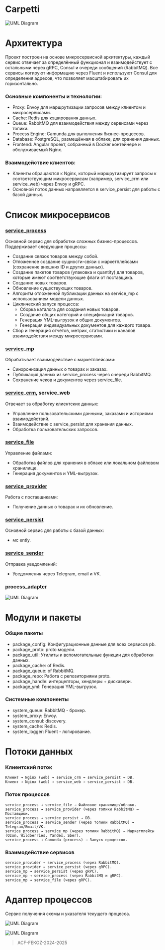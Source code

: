# Carpetti
![UML Diagram](https://www.plantuml.com/plantuml/png/dLXVQzH047yFv3iivuEAz4NmfTHIFH4VB5IBb89Gqjms3Sq_DqdRGmGL5C47GLzyyZEKQl6ijlqAUz_8sTsOsztC9V4EZcHdV_kRcTsPsRbRomkF5MKSkKv-42QPnxoOCEeNNX94T6Lbb-vxXs7ALbV9IzSXy65fcOo6AKie8xVlkCuhrt6TwuH_urVJr_oC_u3lR_XUy0a_8_mFFCvXudBwXf_1yvHFuEsIdxfEhOOCSieEGv_kP2prQPuFY9UJIhQXH6HbPJtqMLf9mPvhzx8i2dsl2DC49OipdMSzMu32Px7ECMJn0YH7T5SdsQAx2v3iXH7LMHx2U04QsE33S4IPjSDIjWWTPNcO5mQR4Yr0bjF4icnJIhgesiBlYf_mSmYyjusGopp_m0lepZYEfCfgl1r7e6z33OIgW7bZT26ZMQglV0hZdalB8ZIKFeDnpwLmW8MXTaC8UYxsFN-VFazkvEEyeB4QtjJ9XaBIaspVIqPLJ5QYHrBIS_cBafQQBN9esF94IFewbYPxOM1u8YNOSXakNw0WoPYOVeGm4P4p_Q2YPlh934vb7cpxyHYifSbXEbPcgfaDCG5gDkL8Q8d2OB_OZKgAyO2XUHa1aNhHcOPIyXzKrM4oEWfpWwWwn9uyKHe4b07HGm0aXSxqM4xre88I1mH942R7v1QvbmHbv375T2JBNHT1LVY1PEZ5SC5uLIZKnHyba4VvcV-499_0JNCfi__Nz0qSxQdCV_lI8NpIg0b6w2-DqgDaQLNVIQ76kel-eRJCxyA85E_2o5Jk0bKsjODK9dQXP8PrwfE9f6q2NAHp87C1bZbDWEbvSzwqj3bld41pMcr-3H3NUEkkOW3JHmHXEOaWJ2yHWEac0Z3yHEOjHqMhqUee1Z0THH2MemZ2T1G1c8uY0CDHPDvoL7P3xOvW4CiJ36AwWY6CpCO0st5arX3LRRMREm_Mp6mKrYWbACekIYYeEgiPhchmEkp7KRRvEAgolePLVM2xHXnaASH1vcxXc7eREgyS0cyNig6ua9Y9k8Oc4d86mnCXSft1C0hXkXtKUk2YT9qZBTIr1WDiqxgD6b3NWTRvBK6Cr0pp3D1icmEnZstmuFwWvPhKSgCByoy8Et6sHJXC7MKNQZsRVmcgSLl-cYkxSPRbsctL6s7i948mCng2zIk_a97t7HgXa-bxqU4I_dtM_qxV6Vql_pL_kxG-jGEaEaVKHcpU24iCiDN82mjW55uKqJmG56M5DWgoAeI9SPs81W0W4Ts3GxmhFwxJ-16xJ7I10Cn-gYoJwftSM4z7PKHlYlcw1rucwfKCqpXB4oWZCprKr3kXNrYo1a_vvyvV)



# Архитектура
Проект построен на основе микросервисной архитектуры, каждый сервис отвечает за определённый функционал и взаимодействует с остальными через gRPC, Consul и очереди сообщений (RabbitMQ). Все сервисы логируют информацию через Fluent и используют Consul для определения адресов, что позволяет масштабировать их горизонтально.

### Основные компоненты и технологии:
- Proxy: Envoy для маршрутизации запросов между клиентом и микросервисами.
- Cache: Redis для кэширования данных.
- Queue: RabbitMQ для взаимодействия между сервисами через топики.
- Process Engine: Camunda для выполнения бизнес-процессов.
- Database: PostgreSQL, размещённая в облаке, для хранения данных.
- Frontend: Angular проект, собранный в Docker контейнере и обслуживаемый Nginx.

### Взаимодействие клиентов:
- Клиенты обращаются к Nginx, который маршрутизирует запросы к соответствующим микросервисам (например, service_crm или service_web) через Envoy и gRPC.
- Основной поток данных направляется в service_persist для работы с базой данных.



# Список микросервисов
### [service_process](https://github.com/carpetti/service_process)
  Основной сервис для обработки сложных бизнес-процессов. Поддерживает следующие процессы:
  - Создание связок товаров между собой.
  - Отложенное создание сущности-связи с маркетплейсами (сохранение внешних ID и других данных).
  - Создание пакетов товаров (упаковка и quantity) для товаров, которые имеют соответствующие флаги от поставщика.
  - Создание новых товаров.
  - Обновление существующих товаров.
  - Алгоритм отложенной публикации данных на service_mp с использованием модели данных.
  - Циклический запуск процесса:
    + Сборка каталога для создания новых товаров.
    + Создание общих категорий и спецификаций товаров.
    + Генерация YML-выгрузок и общих документов.
    + Генерация индивидуальных документов для каждого товара.
  - Сбор и генерация отчётов, метрик, статистики и каналов взаимодействия между микросервисами.

### [service_mp](https://github.com/carpetti/service_mp)
  Обрабатывает взаимодействие с маркетплейсами:
  - Синхронизация данных о товарах и заказах.
  - Публикация данных из service_process через очереди RabbitMQ.
  - Сохранение чеков и документов через service_file.

### [service_crm](https://github.com/carpetti/service_crm), service_web
  Отвечает за обработку клиентских данных:
  - Управление пользовательскими данными, заказами и историями взаимодействий.
  - Взаимодействие с service_persist для хранения данных.
  - Обработка пользовательских запросов.

### [service_file](https://github.com/carpetti/service_file)
  Управление файлами:
  - Обработка файлов для хранения в облаке или локальном файловом хранилище.
  - Генерация документов и YML-выгрузок.

### [service_provider](https://github.com/carpetti/service_provider)
  Работа с поставщиками:
  - Получение данных о товарах и их обновление.

### [service_persist](https://github.com/carpetti/service_persist)
  Основной сервис для работы с базой данных:
  - мс entiy.

### [service_sender](https://github.com/carpetti/service_sender)
  Отправка уведомлений:
  - Уведомления через Telegram, email и VK.

### [process_adapter](https://github.com/carpetti/process_provider)

![UML Diagram](https://www.plantuml.com/plantuml/png/ZLNDQjmm4BuR_0vYBsaFeIzGIY0a4AZ1YGyz5grN2IQsR2HvcwK4akPK2Wtq0VeCsz8bctIRliBeZJgMx5t_h9RknPfllXdDIDze3wIYGfLPwdjx1Bx33_qPvlgUw5lzIT_eEtZ2xvs-WJb2iAnWMC1AV_4ztojeV4al61cTy7D1fH9bh4h1HkIZxn7ynNbMv9nnHKPdR9B84Q6IY6erzDFnE571gQKOOy09Swak18jEtnfMOSrXhiESop8rdDWi1umZFird91JvrSpGM6KFyz2iv1Dg4zcrxrrt6e-Oc2OnazjQbjRtlX0vCcppDHPQQ5V8D9amqOinc3CeAzhq87HdPq8cKdMIMyWP4ekiJJyy2vpK3spSfhvZOoVrF4bPctkCjfCi6U-TI6IG_fKSNIacE4r9D9EAPLkl9g3YagaYfR7TFzlO0svK5aMQuFdOhHjhg1Q4kPBa1NRywbZaN65vBwruhAkk5EVi6pp079QmWcVuXVFqQERg9yxNlU_LRBA__wOHflaOe7q10zISzORHTgqlU4FTvQvjGzdCMLUzE-DRb6QQtT7sthVurrFdZgrqxlOs4kdDKAVqPXPtSNhj1U5_U7jzTsCwBLV6zgEszNVIDGyrFEklA9u_AA45GUqu58LEVKiGd-CZ_WGBHF_2Ryl0Y1KisnM-hdRgJCDQyBqpgz-Y0opG_7ly0m00)



# Модули и пакеты
### Общие пакеты
- package_config: Конфигурационные данные для всех сервисов pb.
- package_proto: proto модели.
- package_util: Утилиты и вспомогательные функции для обработки данных.
- package_cache: of Redis.
- package_queue: of RabbitMQ.
- package_repo: Работа с репозиториями proto.
- package_handle: интерцепторы, хендлеры + дискавери.
- package_yml: Генерация YML-выгрузок.

### Системные компоненты
- system_queue: RabbitMQ - брокер. 
- system_proxy: Envoy.
- system_consul: discovery.
- system_cache: Redis.
- system_logger: Fluent - логирование.



# Потоки данных
### Клиентский поток
```
Клиент → Nginx (web) → service_crm → service_persist → DB.
Клиент → Nginx (web) → service_web → service_persist → DB.
```

### Поток процессов
```
service_process → service_file → Файловое хранилище/облако.
service_process → service_provider (через топики RabbitMQ) → Поставщики.
service_process → service_persist → DB.
service_process → service_sender (через топики RabbitMQ) → Telegram/Email/VK.
service_process → service_mp (через топики RabbitMQ) → Маркетплейсы (Ozon, Wildberries, Yandex, Sber).
service_process → Camunda (process) → Запуск процессов.
```

### Взаимодействие сервисов
```
service_provider → service_process (через RabbitMQ).
service_provider → service_persist (через gRPC).
service_mp → service_persist (через gRPC).
service_mp → service_process (через RabbitMQ и gRPC).
service_mp → service_file (через gRPC).
```

# Адаптер процессов
Сервис получения схемы и указателя текущего процесса.

![UML Diagram](bLNRQjj047qt-1_c1uBV2qaDxWMJbq0AVRQbRRCWhugqIXDCmOxRfZIbXZwLGcz_e9WQkt4i_yBi7tLs9JcI8WaNWx7MEsVFp3bdrVPbpvF1m6asceqddYiax1t0S_-OUQVSOl00y1j6kARF76_K1U0DlFQRZPub-MbFCZ0rpGQ0SEd9uozF9EX7e9qOKbc8AzZN3olrMLq2NkC6S86XckACLfTwCnEsgTU_4n955Z-9nH_Su5ADDJ1evCmHkl9klwwESQZo2yxL2DTgeYxK9pWREA36wXsrSwkkTDS0zvlPqiZW_A3waJa_Cip370w0pOeuDQI-4g6t617WBOtYFS5EWRgBw8lM8bgP4_fOJVAZJITBpOmq4JNAZ-y_kY4XrgQJ5RMmnYNESxWOblS4K2FIBv9YOQfdr9KUjvdMd9HR6WUPSvgDib6rgOl4X-siAJiEPoLdTLmXc2LhTXm7VT_oU9zbtBhzlo1DeO_VH7f1fCDqC15Uguzn0dAsYwTK3byueDCR1CBk4VpJny-WzSfpBURxUrnGiy9Y3_k1pmMj7BBp_M70xJSnHbfMf4XUeKHDr2LPHm_QPY-uu9AxeciNJ1IJt8tE7KnhQ1E9rfbMeOx8J5sHsXHEi2hIK3LqpIAMJiFaKhfDrYHrNBLOtybgOvFD2F_6TyD6JRGsHhUyozKq2OaZuSXrdPB9vC1BOrBlXce_r4lW1KBo0MkPQYxFjzRmMyD4dcwoqatTiRi_xgDMkAHAE8hdxlhbRwXSu3EWbT5zn7qhpNV5bgEWxt3_PFjg07EHZjK7hGc9jZH-cAKHpjmm_m00)

![UML Diagram](hLPRInj157vk8F_Xi4zjGV87hDhQ8j8NeNqJ7pQxemx6MTbBgGIX9hMbLHIaK2ZOFlGFf371c9Zu5sR-KS-PlMGlsLff7m8xv_ATspTdikJvfki7kurgfLhnThZOCrrp5qpBvs-ulm_DQWNWcMdjRBbE8Enbf-6uy_Fmr3Rtq8B1mWAikEP-jN900DNAmyUFO6vk0OnbHmXc-GO9aqEeUXNKFSlbTMP05ahRfhJQMdwJ7Jd6tqXZyKqmrkLt-KjzbdqvL2sGmzX0TZP07Sg9l98zae7iWdg7NpTaeuuofei6-DjCK7qKPrr-8NT3_a3_aMghZmW_bWFPHzLa6avs26L42ZccumQcnHeUcm9ToBvgpOOAyqB7Oyhc5fERg0zeVeXfTmo248xFmELRspwT05PUl8RQdkjOpFFckC1n2OijrWEF2vIyPFjFcW6t3yYO2Lkxnvca4nYebZe1csromNtkY5LxTlYyNvmucXpXuKOTtzElhNj-XUrleN2apkwkSffbhMbZRRMtHCy7siODXCztMIqcQD8IhzQC_5SZoMgnAqXkNmF3ckCqGdB_iUQMpdkWlmPOoO3urSVwkoICQayGg2-e8VsGU7ABnnwnHPqciDTQd6AYQcT0VePHKKTG6gQBUDZw483QtqR-ZKWpa5UWipkYIEfCVKAZwvc9Pu9ynG08WnKCOxoubFna_cesP9RkSnm7hsbKICY_0XjEPbskwMsESleFGF2FCzPKkk_5AEb29jD2mTX7lacRhYJZkxTHk2HnRqverSHXRgEQIDX1FABU2MqYecIFRcOEgdH1wYf3bYRpU4_foyjqc4kYUJUaPcPBd6DCCkW1aYVJGCtdyZ4c6FZAb2xTANfksM8w1TgSvXgkWGiFrbfGRt1lk_XSbNeyvvuL2_9EoKtN-OrcaMBcMCkMUf72gbricwR4HRQX-1wDgMs0fw5sxQQwfKcHMbmfFkGOaQ-az7LEBI7TDzmQqH1pOuoryMYMy0l_fFm6)


> ACF-FEKOZ-2024-2025
